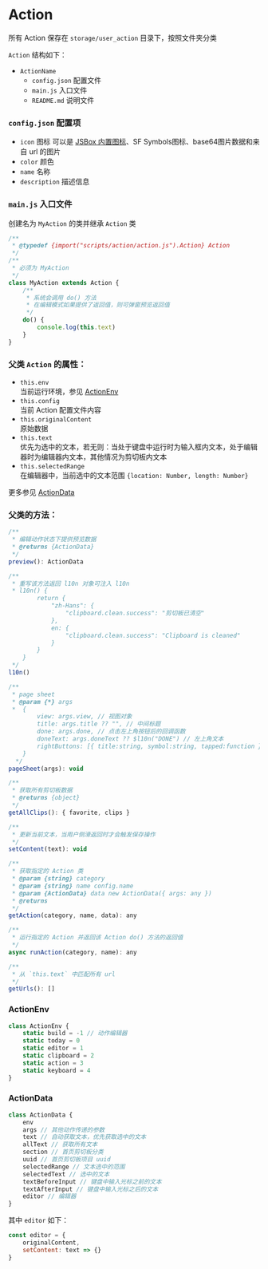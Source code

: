 # Action

所有 Action 保存在 `storage/user_action` 目录下，按照文件夹分类

`Action` 结构如下：

- `ActionName`
  - `config.json` 配置文件
  - `main.js` 入口文件
  - `README.md` 说明文件

### `config.json` 配置项

- `icon` 图标 可以是 [JSBox 内置图标](https://github.com/cyanzhong/xTeko/tree/master/extension-icons)、SF Symbols图标、base64图片数据和来自 url 的图片
- `color` 颜色
- `name` 名称
- `description` 描述信息

### `main.js` 入口文件

创建名为 `MyAction` 的类并继承 `Action` 类

```js
/**
 * @typedef {import("scripts/action/action.js").Action} Action
 */
/**
 * 必须为 MyAction
 */
class MyAction extends Action {
    /**
     * 系统会调用 do() 方法
     * 在编辑模式如果提供了返回值，则可弹窗预览返回值
     */
    do() {
        console.log(this.text)
    }
}
```

### 父类 `Action` 的属性：
- `this.env`  
  当前运行环境，参见 [ActionEnv](#ActionEnv)
- `this.config`  
  当前 Action 配置文件内容
- `this.originalContent`  
  原始数据
- `this.text`  
  优先为选中的文本，若无则：当处于键盘中运行时为输入框内文本，处于编辑器时为编辑器内文本，其他情况为剪切板内文本
- `this.selectedRange`  
  在编辑器中，当前选中的文本范围 `{location: Number, length: Number}`

更多参见 [ActionData](#ActionData)

### 父类的方法：
```js
/**
 * 编辑动作状态下提供预览数据
 * @returns {ActionData}
 */
preview(): ActionData

/**
 * 重写该方法返回 l10n 对象可注入 l10n
 * l10n() {
        return {
            "zh-Hans": {
                "clipboard.clean.success": "剪切板已清空"
            },
            en: {
                "clipboard.clean.success": "Clipboard is cleaned"
            }
        }
    }
 */
l10n()

/**
 * page sheet
 * @param {*} args 
 *  {
        view: args.view, // 视图对象
        title: args.title ?? "", // 中间标题
        done: args.done, // 点击左上角按钮后的回调函数
        doneText: args.doneText ?? $l10n("DONE") // 左上角文本
        rightButtons: [{ title:string, symbol:string, tapped:function }] // 右上角按钮
    }
  */
pageSheet(args): void

/**
 * 获取所有剪切板数据
 * @returns {object}
 */
getAllClips(): { favorite, clips }

/**
 * 更新当前文本，当用户侧滑返回时才会触发保存操作
 */
setContent(text): void

/**
 * 获取指定的 Action 类
 * @param {string} category
 * @param {string} name config.name
 * @param {ActionData} data new ActionData({ args: any })
 * @returns
 */
getAction(category, name, data): any

/**
 * 运行指定的 Action 并返回该 Action do() 方法的返回值
 */
async runAction(category, name): any

/**
 * 从 `this.text` 中匹配所有 url
 */
getUrls(): []
```

### <span id="ActionEnv">ActionEnv</span>
```js
class ActionEnv {
    static build = -1 // 动作编辑器
    static today = 0
    static editor = 1
    static clipboard = 2
    static action = 3
    static keyboard = 4
}
```

### <span id="ActionData">ActionData</span>
```js
class ActionData {
    env
    args // 其他动作传递的参数
    text // 自动获取文本，优先获取选中的文本
    allText // 获取所有文本
    section // 首页剪切板分类
    uuid // 首页剪切板项目 uuid
    selectedRange // 文本选中的范围
    selectedText // 选中的文本
    textBeforeInput // 键盘中输入光标之前的文本
    textAfterInput // 键盘中输入光标之后的文本
    editor // 编辑器
}
```

其中 `editor` 如下：

```js
const editor = {
    originalContent,
    setContent: text => {}
}
```
